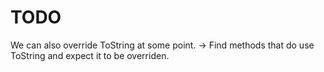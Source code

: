 # TODO 
We can also override ToString at some point.
-> Find methods that do use ToString and expect it to be overriden.